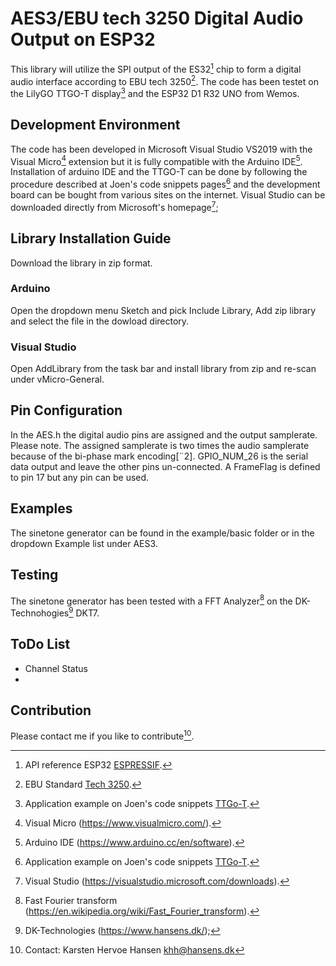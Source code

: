 # AES3/EBU tech 3250 Digital Audio Output on ESP32
This library will utilize the SPI output of the ES32[^1] chip to form a digital audio interface according to EBU tech 3250[^2]. The code has been testet on the
LilyGO TTGO-T display[^3] and the ESP32 D1 R32 UNO from Wemos.

## Development Environment
The code has been developed in Microsoft Visual Studio VS2019 with the Visual Micro[^4] extension but it is fully compatible with the Arduino IDE[^5].
Installation of arduino IDE and the TTGO-T can be done by following the procedure described at Joen's code snippets pages[^3] and the development board can be bought from various sites on the internet.
Visual Studio can be downloaded directly from Microsoft's homepage[^VS];

## Library Installation Guide
Download the library in zip format.

### Arduino
Open the dropdown menu Sketch and pick Include Library, Add zip library and select the file in the dowload directory.
### Visual Studio
Open AddLibrary from the task bar and install library from zip and re-scan under vMicro-General.

## Pin Configuration
In the AES.h the digital audio pins are assigned and the output samplerate. Please note. The assigned samplerate is two times the audio samplerate because of the bi-phase mark encoding[¨2]. GPIO_NUM_26 is the serial data output and leave the other pins un-connected. A FrameFlag is defined to pin 17 but any pin can be used.

## Examples
The sinetone generator can be found in the example/basic folder or in the dropdown Example list under AES3.

## Testing
The sinetone generator has been tested with a FFT Analyzer[^FFT] on the DK-Technohogies[^DK] DKT7.

## ToDo List
* Channel Status
* 
## Contribution

Please contact me if you like to contribute[^Contact].


[^1]: API reference ESP32 [ESPRESSIF](https://docs.espressif.com/projects/esp-idf/en/latest/esp32/api-reference/index.html).
[^2]: EBU Standard [Tech 3250](https://tech.ebu.ch/docs/tech/tech3250.pdf).
[^3]: Application example on Joen's code snippets [TTGo-T](https://sites.google.com/site/jmaathuis/arduino/lilygo-ttgo-t-display-esp32).
[^4]: Visual Micro (https://www.visualmicro.com/).
[^5]: Arduino IDE (https://www.arduino.cc/en/software).
[^VS]: Visual Studio (https://visualstudio.microsoft.com/downloads).
[^FFT]:  Fast Fourier transform (https://en.wikipedia.org/wiki/Fast_Fourier_transform).
[^DK]: DK-Technologies (https://www.hansens.dk/);
[^Contact]: Contact: Karsten Hervoe Hansen khh@hansens.dk

